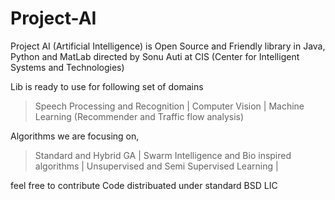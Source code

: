 # Project-AI
Project AI (Artificial Intelligence) is Open Source and Friendly library in Java, Python and MatLab
directed by Sonu Auti at CIS (Center for Intelligent Systems and Technologies)

Lib is ready to use for following set of domains
> Speech Processing and Recognition | 
> Computer Vision | 
> Machine Learning (Recommender and Traffic flow analysis)

Algorithms we are focusing on,
> Standard and Hybrid GA |
> Swarm Intelligence and Bio inspired algorithms |
> Unsupervised and Semi Supervised Learning |

feel free to contribute 
Code distribuated under standard BSD LIC

